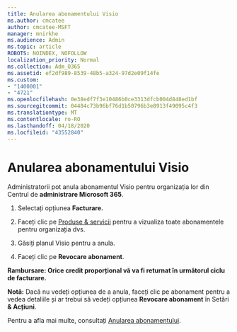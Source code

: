 ```yaml
---
title: Anularea abonamentului Visio
ms.author: cmcatee
author: cmcatee-MSFT
manager: mnirkhe
ms.audience: Admin
ms.topic: article
ROBOTS: NOINDEX, NOFOLLOW
localization_priority: Normal
ms.collection: Adm_O365
ms.assetid: ef2df989-8539-48b5-a324-97d2e09f14fe
ms.custom:
- "1400001"
- "4721"
ms.openlocfilehash: 0e38edf7f3e10486b0ce3313dfcb004d848ed1bf
ms.sourcegitcommit: 04484c73b96bf76d1b50796b3e8913f49095c4f3
ms.translationtype: MT
ms.contentlocale: ro-RO
ms.lasthandoff: 04/18/2020
ms.locfileid: "43552840"
---
```

# <a name="cancel-visio-subscription"></a>Anularea abonamentului Visio

Administratorii pot anula abonamentul Visio pentru organizația lor din Centrul de **administrare Microsoft 365**. 

1. Selectați opțiunea **Facturare.**

2. Faceți clic pe [Produse & servicii](https://admin.microsoft.com/AdminPortal/Home?adminportal=1&msCV=%2BbOQtMNsz0ei8f5z.0.36#/subscriptions) pentru a vizualiza toate abonamentele pentru organizația dvs.

3. Găsiți planul Visio pentru a anula.

4. Faceți clic pe **Revocare abonament**.

**Rambursare: Orice credit proporțional vă va fi returnat în următorul ciclu de facturare.** 

**Notă:** Dacă nu vedeți opțiunea de a anula, faceți clic pe abonament pentru a vedea detaliile și ar trebui să vedeți opțiunea **Revocare abonament** în Setări **& Acțiuni**. 

Pentru a afla mai multe, consultați [Anularea abonamentului](https://docs.microsoft.com/office365/admin/subscriptions-and-billing/cancel-your-subscription). 
